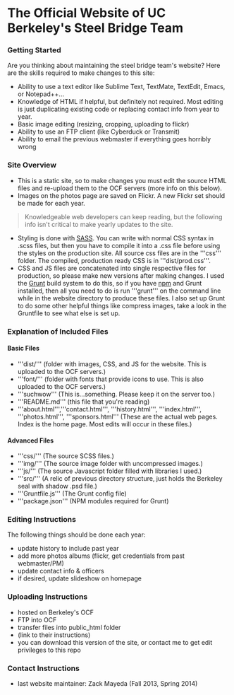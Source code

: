 The Official Website of UC Berkeley's Steel Bridge Team
=================

### Getting Started
Are you thinking about maintaining the steel bridge team's website? Here are the skills required to make changes to this site:
- Ability to use a text editor like Sublime Text, TextMate, TextEdit, Emacs, or Notepad++...
- Knowledge of HTML if helpful, but definitely not required. Most editing is just duplicating existing code or replacing contact info from year to year.
- Basic image editing (resizing, cropping, uploading to flickr)
- Ability to use an FTP client (like Cyberduck or Transmit)
- Ability to email the previous webmaster if everything goes horribly wrong

### Site Overview
- This is a static site, so to make changes you must edit the source HTML files and re-upload them to the OCF servers (more info on this below).
- Images on the photos page are saved on Flickr. A new Flickr set should be made for each year.
> Knowledgeable web developers can keep reading, but the following info isn't critical to make yearly updates to the site.
- Styling is done with [SASS](http://sass-lang.com/). You can write with normal CSS syntax in .scss files, but then you have to compile it into a .css file before using the styles on the production site. All source css files are in the '''css''' folder. The compiled, production ready CSS is in '''dist/prod.css'''.
- CSS and JS files are concatenated into single respective files for production, so please make new versions after making changes. I used the [Grunt](http://gruntjs.com/) build system to do this, so if you have [npm](https://www.npmjs.org/) and Grunt installed, then all you need to do is run '''grunt''' on the command line while in the website directory to produce these files. I also set up Grunt to do some other helpful things like compress images, take a look in the Gruntfile to see what else is set up.

### Explanation of Included Files
#### Basic Files
- '''dist/''' (folder with images, CSS, and JS for the website. This is uploaded to the OCF servers.)
- '''font/''' (folder with fonts that provide icons to use. This is also uploaded to the OCF servers.)
- '''suchwow''' (This is...something. Please keep it on the server too.)
- '''README.md''' (this file that you're reading)
- '''about.html''','''contact.html''', '''history.html''', '''index.html''', '''photos.html''', '''sponsors.html''' (These are the actual web pages. Index is the home page. Most edits will occur in these files.)

#### Advanced Files
- '''css/''' (The source SCSS files.)
- '''img/''' (The source image folder with uncompressed images.)
- '''js/''' (The source Javascript folder filled with libraries I used.)
- '''src/''' (A relic of previous directory structure, just holds the Berkeley seal with shadow .psd file.)
- '''Gruntfile.js''' (The Grunt config file)
- '''package.json''' (NPM modules required for Grunt)

### Editing Instructions
The following things should be done each year:
- update history to include past year
- add more photos albums (flickr, get credentials from past webmaster/PM)
- update contact info & officers
- if desired, update slideshow on homepage

### Uploading Instructions
- hosted on Berkeley's OCF
- FTP into OCF
- transfer files into public_html folder
- (link to their instructions)
- you can download this version of the site, or contact me to get edit privileges to this repo

### Contact Instructions
- last website maintainer: Zack Mayeda (Fall 2013, Spring 2014)
